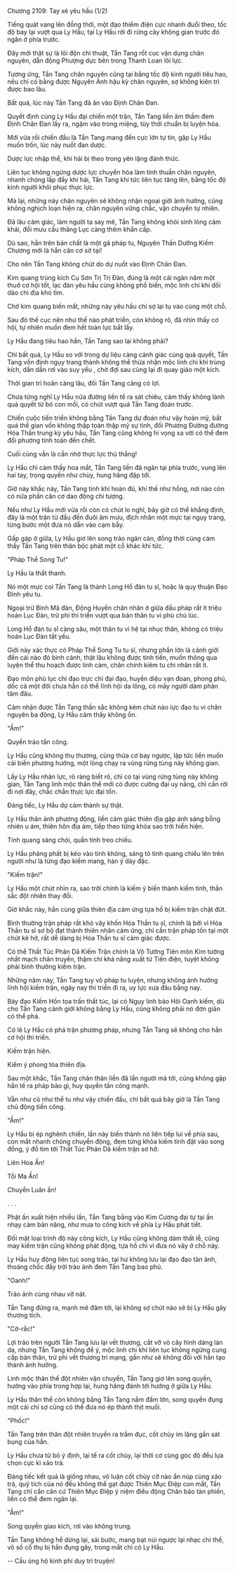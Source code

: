 




Chương 2109: Tay xé yêu hầu (1/2)


Tiếng quát vang lên đồng thời, một đạo thiểm điện cực nhanh đuổi theo, tốc độ bay lại vượt qua Ly Hầu, tại Ly Hầu rời đi rừng cây không gian trước đó ngăn ở phía trước.

Đây mới thật sự là lôi độn chi thuật, Tần Tang rốt cục vận dụng chân nguyên, dẫn động Phượng dực bên trong Thanh Loan lôi lực.

Tương ứng, Tần Tang chân nguyên cũng tại bằng tốc độ kinh người tiêu hao, nếu chỉ có bằng được Nguyên Anh hậu kỳ chân nguyên, sợ không kiên trì được bao lâu.

Bất quá, lúc này Tần Tang đã ăn vào Định Chân Đan.

Quyết định cùng Ly Hầu đại chiến một trận, Tần Tang liền âm thầm đem Định Chân Đan lấy ra, ngậm vào trong miệng, tùy thời chuẩn bị luyện hóa.

Mới vừa rồi chiến đấu là Tần Tang mang đến cực lớn tự tin, gặp Ly Hầu muốn trốn, lúc này nuốt đan dược.

Dược lực nhập thể, khí hải bị theo trong yên lặng đánh thức.

Liên tục không ngừng dược lực chuyển hóa làm tinh thuần chân nguyên, nhanh chóng lấp đầy khí hải, Tần Tang khí tức liên tục tăng lên, bằng tốc độ kinh người khôi phục thực lực.

Mà lại, những này chân nguyên sẽ không nhận ngoại giới ảnh hưởng, cũng không nghịch loạn hiện ra, chân nguyên vững chắc, vận chuyển tự nhiên.

Đã lâu cảm giác, làm người ta say mê, Tần Tang không khỏi sinh lòng cảm khái, đối mưu cầu thăng Lục càng thêm khẩn cấp.

Dù sao, hắn trên bản chất là một gã pháp tu, Nguyên Thần Dưỡng Kiếm Chương mới là hắn căn cơ sở tại!

Cho nên Tần Tang không chút do dự nuốt vào Định Chân Đan.

Kim quang trùng kích Cụ Sơn Trị Trị Đàn, đúng là một cái ngàn năm một thuở cơ hội tốt, lạc đàn yêu hầu cũng không phổ biến, mộc linh chi khí dồi dào chi địa khó tìm.

Chờ kim quang biến mất, những này yêu hầu chỉ sợ lại tụ vào cùng một chỗ.

Sau đó thế cục nên như thế nào phát triển, còn không rõ, đã nhìn thấy cơ hội, tự nhiên muốn đem hết toàn lực bắt lấy.

Ly Hầu đang tiêu hao hắn, Tần Tang sao lại không phải?

Chỉ bất quá, Ly Hầu so với trong dự liệu càng cảnh giác cùng quả quyết, Tần Tang vốn định ngụy trang thành không thể thừa nhận mộc linh chi khí trùng kích, dần dần rơi vào suy yếu , chờ đợi sau cùng lại đi quay giáo một kích.

Thời gian trì hoãn càng lâu, đối Tần Tang càng có lợi.

Chưa từng nghĩ Ly Hầu nửa đường liền tế ra sát chiêu, cảm thấy không lành quả quyết từ bỏ con mồi, có chút vượt quá Tần Tang đoán trước.

Chiến cuộc tiến triển không bằng Tần Tang dự đoán như vậy hoàn mỹ, bất quá thế gian vốn không thập toàn thập mỹ sự tình, đối Phương Đường đường Hóa Thần trung kỳ yêu hầu, Tần Tang cũng không hi vọng xa vời có thể đem đối phương tính toán đến chết.

Cuối cùng vẫn là cần nhờ thực lực thủ thắng!

Ly Hầu chỉ cảm thấy hoa mắt, Tần Tang liền đã ngăn tại phía trước, vung lên hai tay, trọng quyền như chùy, hung hăng đập tới.

Giờ này khắc này, Tần Tang tinh khí hoàn đủ, khí thế như hồng, nơi nào còn có nửa phần căn cơ dao động chi tượng.

Nếu như Ly Hầu mới vừa rồi còn có chút lo nghĩ, bây giờ có thể khẳng định, đây là một trận từ đầu đến đuôi âm mưu, địch nhân một mực tại ngụy trang, từng bước một đưa nó dẫn vào cạm bẫy.

Gấp gáp ở giữa, Ly Hầu giơ lên song trảo ngăn cản, đồng thời cũng cảm thấy Tần Tang trên thân bộc phát một cỗ khác khí tức.

"Pháp Thể Song Tu!"

Ly Hầu la thất thanh.

Nó một mực coi Tần Tang là thành Long Hổ đàn tu sĩ, hoặc là quy thuận Đạo Đình yêu tu.

Ngoại trừ Binh Mã đàn, Động Huyền chân nhân ở giữa đấu pháp rất ít triệu hoán Lục Đàn, trừ phi thi triển vượt qua bản thân tu vi phù chú lúc.

Long Hổ đàn tu sĩ càng sâu, một thân tu vi hệ tại nhục thân, không có triệu hoán Lục Đàn tất yếu.

Giới này xác thực có Pháp Thể Song Tu tu sĩ, nhưng phần lớn là cảnh giới đến cái nào đó bình cảnh, thật lâu không được tinh tiến, muốn thông qua luyện thể thu hoạch được linh cảm, chân chính kiêm tu chi nhân rất ít.

Đạo môn phù lục chi đạo trực chỉ đại đạo, huyền diệu vạn đoan, phong phú, dốc cả một đời chưa hẳn có thể lĩnh hội da lông, có mấy người dám phân tâm đâu.

Cảm nhận được Tần Tang thần sắc không kém chút nào lực đạo tu vi chân nguyên ba động, Ly Hầu cảm thấy không ổn.

"Ầm!"

Quyền trảo tấn công.

Ly Hầu cũng không thụ thương, cũng thừa cơ bay ngược, lập tức liền muốn cải biến phương hướng, một lòng chạy ra vùng rừng tùng này không gian.

Lấy Ly Hầu nhãn lực, rõ ràng biết rõ, chỉ có tại vùng rừng tùng này không gian, Tần Tang linh mộc thân thể mới có được cường đại uy năng, chỉ cần rời đi nơi đây, chắc chắn thực lực đại tổn.

Đáng tiếc, Ly Hầu dự cảm thành sự thật.

Ly Hầu thân ảnh phương động, liền cảm giác thiên địa gặp ánh sáng bỗng nhiên u ám, thiên hôn địa ám, tiếp theo từng khỏa sao trời hiển hiện.

Tinh quang sáng chói, quần tinh treo chiếu.

Ly Hầu phảng phất bị kéo vào tinh không, sáng tỏ tinh quang chiếu lên trên người như là từng đạo kiếm mang, hàn ý dày đặc.

"Kiếm trận!"

Ly Hầu một chút nhìn ra, sao trời chính là kiếm ý biến thành kiếm tinh, thần sắc đột nhiên thay đổi.

Giờ khắc này, hắn cùng giữa thiên địa cảm ứng tựa hồ bị kiếm trận chặt đứt.

Bình thường trận pháp rất khó vây khốn Hóa Thần tu sĩ, chính là bởi vì Hóa Thần tu sĩ sơ bộ đạt thành thiên nhân cảm ứng, chỉ cần trận pháp tồn tại một chút kẽ hở, rất dễ dàng bị Hóa Thần tu sĩ cảm giác được.

Có thể Thất Túc Phân Dã Kiếm Trận chính là Vô Tướng Tiên môn Kim tướng nhất mạch chân truyền, thậm chí khả năng xuất từ Tiên điện, tuyệt không phải bình thường kiếm trận.

Những năm này, Tần Tang tuy vô pháp tu luyện, nhưng không ảnh hưởng lĩnh hội kiếm trận, ngày nay thi triển đi ra, uy lực xưa đâu bằng nay.

Bảy đạo Kiếm Hồn tọa trấn thất túc, lại có Ngụy linh bảo Hôi Oanh kiếm, dù cho Tần Tang cảnh giới không bằng Ly Hầu, cũng không phải nó đơn giản có thể phá.

Có lẽ Ly Hầu có phá trận phương pháp, nhưng Tần Tang sẽ không cho hắn cơ hội thi triển.

Kiếm trận hiện.

Kiếm ý phong tỏa thiên địa.

Sau một khắc, Tần Tang chân thân liền đã lấn người mà tới, cũng không gặp hắn tế ra pháp bảo gì, huy quyền tấn công mạnh.

Vẫn như cũ như thể tu như vậy chiến đấu, chỉ bất quá bây giờ là Tần Tang chủ động tiến công.

"Ầm!"

Ly Hầu bị ép nghênh chiến, lần này biến thành nó liên tiếp lui về phía sau, con mắt nhanh chóng chuyển động, đem từng khỏa kiếm tinh đặt vào song đồng, ý đồ tìm tới Thất Túc Phân Dã kiếm trận sơ hở.

Liên Hoa Ấn!

Tồi Ma Ấn!

Chuyển Luân ấn!

. . .

Phật ấn xuất hiện nhiều lần, Tần Tang bằng vào Kim Cương đại tự tại ấn nhạy cảm bản năng, như mưa to công kích về phía Ly Hầu phát tiết.

Đối mặt loại trình độ này công kích, Ly Hầu cũng không dám thất lễ, cũng may kiếm trận cũng không phát động, tựa hồ chỉ vì đưa nó vây ở chỗ này.

Ly Hầu huy động liên tục song trảo, tại hư không lưu lại đạo đạo tàn ảnh, thoáng chốc đầy trời trảo ảnh đem Tần Tang bao phủ.

"Oanh!"

Trảo ảnh cùng nhau vỡ nát.

Tần Tang đứng ra, mạnh mẽ đâm tới, lại không sợ chút nào sẽ bị Ly Hầu gây thương tích.

"Cờ-rắc!"

Lợi trảo trên người Tần Tang lưu lại vết thương, cắt vỡ vỏ cây hình dáng làn da, nhưng Tần Tang không để ý, mộc linh chi khí liên tục không ngừng cung cấp bản thân, trừ phi vết thương trí mạng, gần như sẽ không đối với hắn tạo thành ảnh hưởng.

Linh mộc thân thể đột nhiên vặn chuyển, Tần Tang giơ lên song quyền, hướng vào phía trong hợp lại, hung hăng đánh tới hướng ở giữa Ly Hầu.

Ly Hầu thân thể còn không bằng Tần Tang nắm đấm lớn, song quyền đụng một cái chỉ sợ cũng có thể đưa nó ép thành thịt muối.

"Phốc!"

Tần Tang trên thân đột nhiên truyền ra trầm đục, cốt chùy im lặng gần sát bụng của hắn.

Ly Hầu chưa từ bỏ ý định, lại tế ra cốt chùy, lại thời cơ cùng góc độ đều lựa chọn cực kì xảo trá.

Đáng tiếc kết quả là giống nhau, vô luận cốt chùy cỡ nào ẩn núp cùng xảo trá, quỹ tích của nó đều không thể gạt được Thiên Mục Điệp con mắt, Tần Tang chỉ cần căn cứ Thiên Mục Điệp ý niệm điều động Chân bảo tàn phiến, liền có thể đem ngăn lại.

"Ầm!"

Song quyền giao kích, rơi vào không trung.

Tần Tang không hề dừng lại, sải bước, mang bạt núi ngược lại nhạc chi thế, vô số cổ thụ bị hắn đụng gãy, trong mắt chỉ có Ly Hầu.

--
Cầu ủng hộ kinh phí duy trì truyện!




